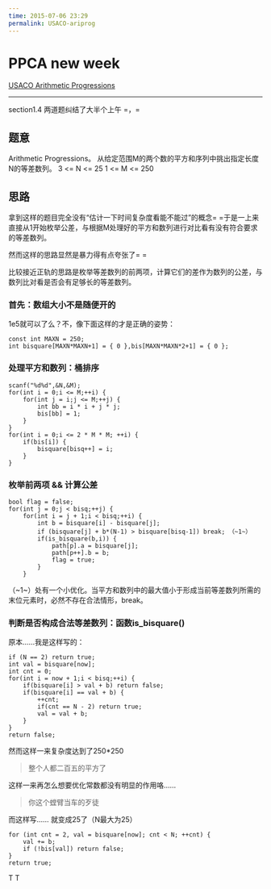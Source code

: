 ```yaml
---
time: 2015-07-06 23:29
permalink: USACO-ariprog
---
```

<!--excerpt-->
# PPCA new week #
[USACO Arithmetic Progressions][1]


  [1]: http://train.usaco.org/usacoprob2?a=nmTv3aKmrIY&S=ariprog


----------
section1.4 两道题纠结了大半个上午 =，=
## 题意 ##
Arithmetic Progressions。
从给定范围M的两个数的平方和序列中挑出指定长度N的等差数列。
3 <= N <= 25
1 <= M <= 250

## 思路 ##
拿到这样的题目完全没有“估计一下时间复杂度看能不能过”的概念= =于是一上来直接从1开始枚举公差，与根据M处理好的平方和数列进行对比看有没有符合要求的等差数列。

然而这样的思路显然是暴力得有点夸张了= =

比较接近正轨的思路是枚举等差数列的前两项，计算它们的差作为数列的公差，与数列比对看是否会有足够长的等差数列。

### 首先：数组大小不是随便开的 ###
1e5就可以了么？不，像下面这样的才是正确的姿势：
    
    const int MAXN = 250;
    int bisquare[MAXN*MAXN+1] = { 0 },bis[MAXN*MAXN*2+1] = { 0 };

### 处理平方和数列：桶排序 ###

    scanf("%d%d",&N,&M);
    for(int i = 0;i <= M;++i) {
        for(int j = i;j <= M;++j) {
            int bb = i * i + j * j;
            bis[bb] = 1;
        }
    }
    for(int i = 0;i <= 2 * M * M; ++i) {
        if(bis[i]) {
            bisquare[bisq++] = i;
        }
    }

### 枚举前两项 && 计算公差 ###

    bool flag = false;
    for(int j = 0;j < bisq;++j) {
        for(int i = j + 1;i < bisq;++i) {
            int b = bisquare[i] - bisquare[j];
            if (bisquare[j] + b*(N-1) > bisquare[bisq-1]) break; （~1~）
            if(is_bisquare(b,i)) {
                path[p].a = bisquare[j];
                path[p++].b = b;
                flag = true;
            }
        }

（~1~）处有一个小优化。当平方和数列中的最大值小于形成当前等差数列所需的末位元素时，必然不存在合法情形，break。

### 判断是否构成合法等差数列：函数is_bisquare() ###

原本……我是这样写的：

    if (N == 2) return true;
    int val = bisquare[now];
    int cnt = 0;
    for(int i = now + 1;i < bisq;++i) {
        if(bisquare[i] > val + b) return false;
        if(bisquare[i] == val + b) {
            ++cnt;
            if(cnt == N - 2) return true;
            val = val + b;
        }
    }
    return false;

然而这样一来复杂度达到了250*250  

> 整个人都二百五的平方了

这样一来再怎么想要优化常数都没有明显的作用咯……

> 你这个螳臂当车的歹徒

而这样写……
就变成25了（N最大为25）

    for (int cnt = 2, val = bisquare[now]; cnt < N; ++cnt) {
        val += b;
        if (!bis[val]) return false;
    }
    return true;


T T







